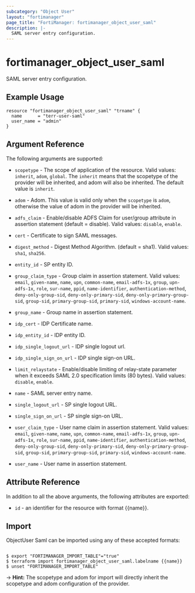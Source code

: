 ```yaml
---
subcategory: "Object User"
layout: "fortimanager"
page_title: "FortiManager: fortimanager_object_user_saml"
description: |-
  SAML server entry configuration.
---
```


# fortimanager_object_user_saml
SAML server entry configuration.

## Example Usage

```hcl
resource "fortimanager_object_user_saml" "trname" {
  name      = "terr-user-saml"
  user_name = "admin"
}
```

## Argument Reference


The following arguments are supported:

* `scopetype` - The scope of application of the resource. Valid values: `inherit`, `adom`, `global`. The `inherit` means that the scopetype of the provider will be inherited, and adom will also be inherited. The default value is `inherit`.
* `adom` - Adom. This value is valid only when the `scopetype` is `adom`, otherwise the value of adom in the provider will be inherited.

* `adfs_claim` - Enable/disable ADFS Claim for user/group attribute in assertion statement (default = disable). Valid values: `disable`, `enable`.

* `cert` - Certificate to sign SAML messages.
* `digest_method` - Digest Method Algorithm. (default = sha1). Valid values: `sha1`, `sha256`.

* `entity_id` - SP entity ID.
* `group_claim_type` - Group claim in assertion statement. Valid values: `email`, `given-name`, `name`, `upn`, `common-name`, `email-adfs-1x`, `group`, `upn-adfs-1x`, `role`, `sur-name`, `ppid`, `name-identifier`, `authentication-method`, `deny-only-group-sid`, `deny-only-primary-sid`, `deny-only-primary-group-sid`, `group-sid`, `primary-group-sid`, `primary-sid`, `windows-account-name`.

* `group_name` - Group name in assertion statement.
* `idp_cert` - IDP Certificate name.
* `idp_entity_id` - IDP entity ID.
* `idp_single_logout_url` - IDP single logout url.
* `idp_single_sign_on_url` - IDP single sign-on URL.
* `limit_relaystate` - Enable/disable limiting of relay-state parameter when it exceeds SAML 2.0 specification limits (80 bytes). Valid values: `disable`, `enable`.

* `name` - SAML server entry name.
* `single_logout_url` - SP single logout URL.
* `single_sign_on_url` - SP single sign-on URL.
* `user_claim_type` - User name claim in assertion statement. Valid values: `email`, `given-name`, `name`, `upn`, `common-name`, `email-adfs-1x`, `group`, `upn-adfs-1x`, `role`, `sur-name`, `ppid`, `name-identifier`, `authentication-method`, `deny-only-group-sid`, `deny-only-primary-sid`, `deny-only-primary-group-sid`, `group-sid`, `primary-group-sid`, `primary-sid`, `windows-account-name`.

* `user_name` - User name in assertion statement.


## Attribute Reference

In addition to all the above arguments, the following attributes are exported:
* `id` - an identifier for the resource with format {{name}}.

## Import

ObjectUser Saml can be imported using any of these accepted formats:
```

$ export "FORTIMANAGER_IMPORT_TABLE"="true"
$ terraform import fortimanager_object_user_saml.labelname {{name}}
$ unset "FORTIMANAGER_IMPORT_TABLE"
```
-> **Hint:** The scopetype and adom for import will directly inherit the scopetype and adom configuration of the provider.
